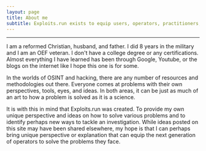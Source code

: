 ```yaml
---
layout: page
title: About me
subtitle: Exploits.run exists to equip users, operators, practitioners, and all otherwise curious people in conducting efficient OSINT investigations.
---
```

<hr class="small">

I am a reformed Christian, husband, and father. I did 8 years in the military and I am an OEF veteran. I don't have a college degree or any certifications. Almost everything I have learned has been through Google, Youtube, or the blogs on the internet like I hope this one is for some.

In the worlds of OSINT and hacking, there are any number of resources and methodologies out there. Everyone comes at problems with their own perspectives, tools, eyes, and ideas. In both areas, it can be just as much of an art to how a problem is solved as it is a science.

It is with this in mind that Exploits.run was created. To provide my own unique perspective and ideas on how to solve various problems and to identify perhaps new ways to tackle an investigation. While ideas posted on this site may have been shared elsewhere, my hope is that I can perhaps bring unique perspective or explanation that can equip the next generation of operators to solve the problems they face.
